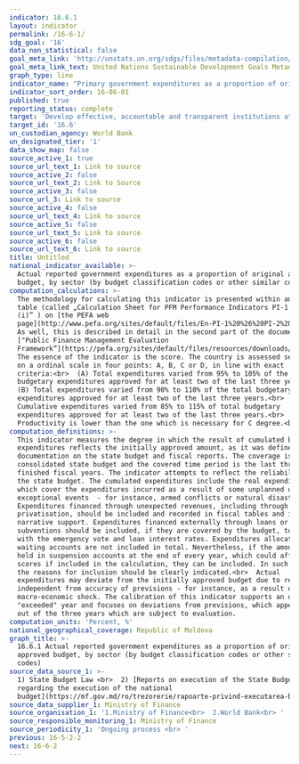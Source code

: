 ```yaml
---
indicator: 16.6.1
layout: indicator
permalink: /16-6-1/
sdg_goal: '16'
data_non_statistical: false
goal_meta_link: 'http://unstats.un.org/sdgs/files/metadata-compilation/Metadata-Goal-16.pdf'
goal_meta_link_text: United Nations Sustainable Development Goals Metadata (pdf 1361kB)
graph_type: line
indicator_name: "Primary government expenditures as a proportion of original approved budget, by sector (or\_by budget codes or similar)"
indicator_sort_order: 16-06-01
published: true
reporting_status: complete
target: 'Develop effective, accountable and transparent institutions at all levels'
target_id: '16.6'
un_custodian_agency: World Bank
un_designated_tier: '1'
data_show_map: false
source_active_1: true
source_url_text_1: Link to source
source_active_2: false
source_url_text_2: Link to Source
source_active_3: false
source_url_3: Link to source
source_active_4: false
source_url_text_4: Link to source
source_active_5: false
source_url_text_5: Link to source
source_active_6: false
source_url_text_6: Link to source
title: Untitled
national_indicator_available: >-
  Actual reported government expenditures as a proportion of original approved
  budget, by sector (by budget classification codes or other similar codes)
computation_calculations: >-
  The methodology for calculating this indicator is presented within an extended
  table (called „Calculation Sheet for PFM Performance Indicators PI-1 and PI-2
  (i)” ) on [the PEFA web
  page](http://www.pefa.org/sites/default/files/En-PI-1%20%26%20PI-2%20Exp%20calculation-Jan%202015.xls).
  As well, this is described in detail in the second part of the document
  ["Public Finance Management Evaluation
  Framework”](https://pefa.org/sites/default/files/resources/downloads/PEFA%20Framework_English_Web_Dec18_Second%20Edition.pdf).<br> 
  The essence of the indicator is the score. The country is assessed separately
  on a ordinal scale in four points: A, B, C or D, in line with exact
  criteria:<br>  (A) Total expenditures varied from 95% to 105% of the total
  budgetary expenditures approved for at least two of the last three years.<br> 
  (B) Total expenditures varied from 90% to 110% of the total budgetary
  expenditures approved for at least two of the last three years.<br>  (C)
  Cumulative expenditures varied from 85% to 115% of total budgetary
  expenditures approved for at least two of the last three years.<br>  (D)
  Productivity is lower than the one which is necessary for C degree.<br>
computation_definitions: >-
  This indicator measures the degree in which the result of cumulated budgetary
  expenditures reflects the initially approved amount, as it was defined in the
  documentation on the state budget and fiscal reports. The coverage is the
  consolidated state budget and the covered time period is the last three
  finished fiscal years. The indicator attempts to reflect the reliability of
  the state budget. The cumulated expenditures include the real expenditures
  which cover the expenditures incurred as a result of some unplanned or
  exceptional events  - for instance, armed conflicts or natural disasters.
  Expenditures financed through unexpected revenues, including through
  privatisation, should be included and recorded in fiscal tables and in
  narrative support. Expenditures financed externally through loans or
  subventions should be included, if they are covered by the budget, together
  with the emergency vote and loan interest rates. Expenditures allocated to
  waiting accounts are not included in total. Nevertheless, if the amounts are
  held in suspension accounts at the end of every year, which could affect the
  scores if included in the calculation, they can be included. In such cases,
  the reasons for inclusion should be clearly indicated.<br>  Actual
  expenditures may deviate from the initially approved budget due to reasons
  independent from accuracy of previsions - for instance, as a result of a major
  macro-economic shock. The calibration of this indicator supports an unusual or
  "exceeded" year and focuses on deviations from previsions, which appear on two
  out of the three years which are subject to evaluation.
computation_units: 'Percent, %'
national_geographical_coverage: Republic of Moldova
graph_title: >-
  16.6.1 Actual reported government expenditures as a proportion of original
  approved budget, by sector (by budget classification codes or other similar
  codes) 
source_data_source_1: >-
  1) State Budget Law <br>  2) [Reports on execution of the State Budget and
  regarding the execution of the national
  budget](https://mf.gov.md/ro/trezorerie/rapoarte-privind-executarea-bugetului/rapoarte-anuale)<br> 
source_data_supplier_1: Ministry of Finance
source_organisation_1: '1.Ministry of Finance<br>  2.World Bank<br> '
source_responsible_monitoring_1: Ministry of Finance
source_periodicity_1: 'Ongoing process <br> '
previous: 16-5-2-2
next: 16-6-2
---
```

